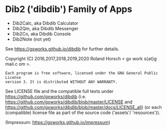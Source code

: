 # Dib2 ('dibdib') Family of Apps

- Dib2Calc, aka Dibdib Calculator
- Dib2Qm, aka Dibdib Messenger
- Dib2Co, aka Dibdib Console
- Dib2Note (not yet)

See https://gxworks.github.io/dibdib for further details.

Copyright (C) 2016,2017,2018,2019,2020  Roland Horsch < gx work s{at}g mail.c om >.

    Each program is free software, licensed under the GNU General Public License
    version 3. It is distributed WITHOUT ANY WARRANTY.

See LICENSE file and the compatible full texts under
https://github.com/gxworks/dibdib
(i.e. https://github.com/gxworks/dibdib/blob/master/LICENSE
and
https://github.com/gxworks/dibdib/blob/master/docs/LICENSE_all)
(or each (compatible) license file as part of the source code ('assets'/ 'resources')). 

(Impressum: https://gxworks.github.io/impressum)
